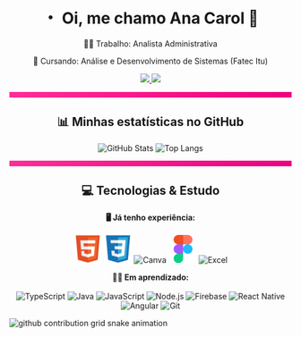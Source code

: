 <h1 align="center">・ Oi, me chamo Ana Carol 👋</h1>

<p align="center"> 👩‍💻 Trabalho: Analista Administrativa </p>
<p align="center"> 🌱 Cursando: Análise e Desenvolvimento de Sistemas (Fatec Itu) </p>


<div align="center" style="display: inline_block">
<a href="mailto:anacarolcorr07@gmail.com">
<img src="https://img.shields.io/badge/Gmail-D14836?style=for-the-badge&logo=gmail&logoColor=white"/>
</a>  <a href="https://instagram.com/ana.carollz_" target="_blank"><img src="https://img.shields.io/badge/-Instagram-%23E4405F?style=for-the-badge&logo=instagram&logoColor=white" target="_blank"></a>
</div>

<hr style="border: 0; height: 10px; background: linear-gradient(to right, #ff2c97, #ef007e);">



<div align="center">

## 📊 Minhas estatísticas no GitHub

![GitHub Stats](https://github-stats-alpha.vercel.app/api?username=anacorreaa&cc=000&tc=ff4da6&ic=ff80c0&bc=000)  ![Top Langs](https://github-readme-stats-sigma-five.vercel.app/api/top-langs/?username=anacorreaa&layout=compact&theme=radical)

<hr style="border: 0; height: 10px; background: linear-gradient(to right, #ff2c97, #ef007e);">

## 💻 Tecnologias & Estudo

**🖥️ Já tenho experiência:**<br><br>
<img src="https://raw.githubusercontent.com/devicons/devicon/master/icons/html5/html5-original.svg" alt="HTML5" width="50" height="50"/>
<img src="https://raw.githubusercontent.com/devicons/devicon/master/icons/css3/css3-original.svg" alt="CSS3" width="50" height="50"/>
<img src="https://cdn.jsdelivr.net/gh/devicons/devicon@latest/icons/canva/canva-original.svg" alt="Canva" width="50" height="50" />
<img src="https://raw.githubusercontent.com/devicons/devicon/master/icons/figma/figma-original.svg" alt="Figma" width="50" height="50"/>
<img src="https://cdn.worldvectorlogo.com/logos/microsoft-excel-2013.svg" alt="Excel" width="50" height="50"/>


**👩‍💻 Em aprendizado:**<br><br>
<img src="https://cdn.jsdelivr.net/gh/devicons/devicon/icons/typescript/typescript-original.svg" width="40" height="40" alt="TypeScript"/>
<img src="https://cdn.jsdelivr.net/gh/devicons/devicon/icons/java/java-original.svg" width="40" height="40" alt="Java"/>
<img src="https://cdn.jsdelivr.net/gh/devicons/devicon/icons/javascript/javascript-original.svg" width="40" height="40" alt="JavaScript"/>
<img src="https://cdn.jsdelivr.net/gh/devicons/devicon/icons/nodejs/nodejs-original.svg" width="40" height="40" alt="Node.js"/>
<img src="https://cdn.jsdelivr.net/gh/devicons/devicon/icons/firebase/firebase-plain.svg" width="40" height="40" alt="Firebase"/>
<img src="https://cdn.jsdelivr.net/gh/devicons/devicon/icons/react/react-original.svg" width="40" height="40" alt="React Native"/>
<img src="https://cdn.jsdelivr.net/gh/devicons/devicon/icons/angularjs/angularjs-original.svg" width="40" height="40" alt="Angular"/>
<img src="https://cdn.jsdelivr.net/gh/devicons/devicon/icons/git/git-original.svg" width="40" height="40" alt="Git"/>

</div>

<picture>
  <source media="(prefers-color-scheme: dark)" srcset="https://raw.githubusercontent.com/GabrielaZanetti/anacorreaa/output/github-contribution-grid-snake-dark.svg">
  <source media="(prefers-color-scheme: light)" srcset="https://raw.githubusercontent.com/GabrielaZanetti/anacorreaa/output/github-contribution-grid-snake.svg">
  <img alt="github contribution grid snake animation" src="https://raw.githubusercontent.com/GabrielaZanetti/anacorreaa/output/github-contribution-grid-snake.svg">
</picture>
